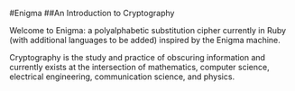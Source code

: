 #Enigma
##An Introduction to Cryptography

Welcome to Enigma: a polyalphabetic substitution cipher currently in Ruby (with additional languages to be added) inspired by the Enigma machine.


Cryptography is the study and practice of obscuring information and currently exists at the intersection of mathematics, computer science, electrical engineering, communication science, and physics. 

